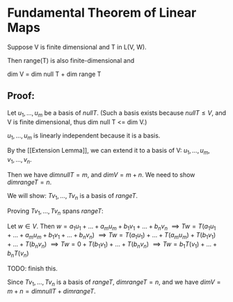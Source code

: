 # Fundamental Theorem of Linear Maps

Suppose V is finite dimensional and T in L(V, W).

Then range(T) is also finite-dimensional and

dim V = dim null T + dim range T


## Proof:

Let $u_1, ..., u_m$ be a basis of $null T$. (Such a basis exists because $null T
\le V$, and V is finite dimensional, thus dim null T <= dim V.)

$u_1, ..., u_m$ is linearly independent because it is a basis.

By the [[Extension Lemma]], we can extend it to a basis of V: $u_1, ..., u_m,
v_1, ..., v_n$.

Then we have $dim null T = m$, and $dim V = m + n$.
We need to show $dim range T = n$.

We will show: $Tv_1, ..., Tv_n$ is a basis of $range T$.

Proving $Tv_1, ..., Tv_n$ spans $range T$:

Let $w \in V$. Then $w = a_1 u_1 + ... + a_m u_m + b_1 v_1 + ... + b_n v_n$
$\implies Tw = T(a_1 u_1 + ... + a_m u_m + b_1 v_1 + ... + b_n v_n)$
$\implies Tw = T(a_1 u_1) + ... + T(a_m u_m) + T(b_1 v_1) + ... + T(b_n v_n)$
$\implies Tw = 0 + T(b_1 v_1) + ... + T(b_n v_n)$
$\implies Tw = b_1 T(v_1) + ... + b_n T(v_n)$

TODO: finish this.

Since $Tv_1, ..., Tv_n$ is a basis of $range T$, $dim range T = n$, and we have
$dim V = m + n = dim null T + dim range T$.
